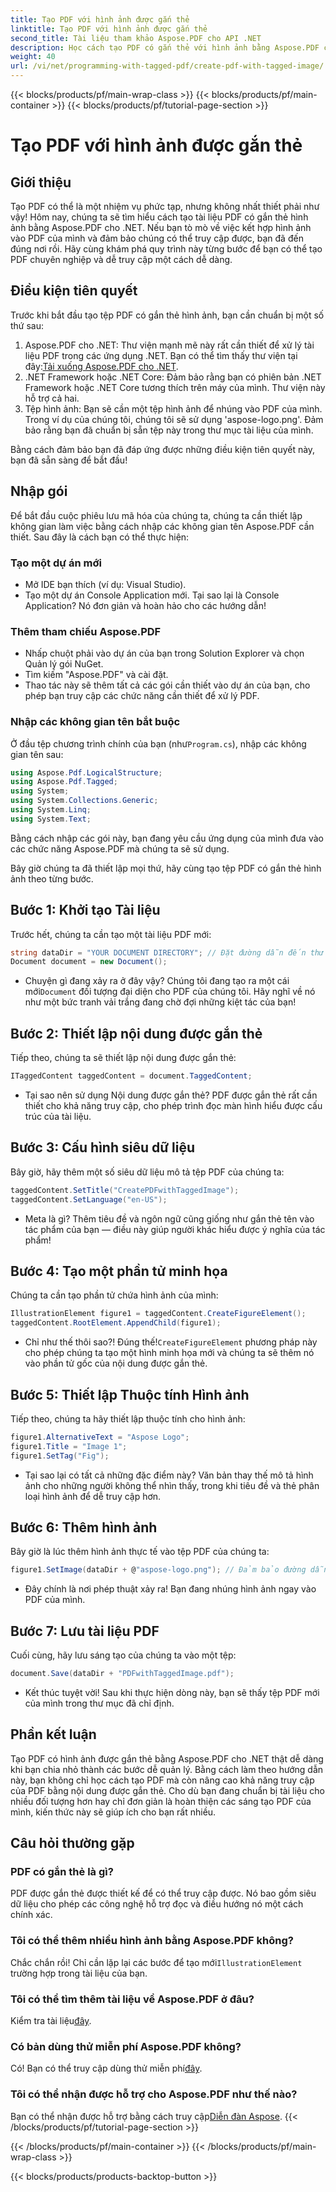 ```yaml
---
title: Tạo PDF với hình ảnh được gắn thẻ
linktitle: Tạo PDF với hình ảnh được gắn thẻ
second_title: Tài liệu tham khảo Aspose.PDF cho API .NET
description: Học cách tạo PDF có gắn thẻ với hình ảnh bằng Aspose.PDF cho .NET. Làm theo hướng dẫn từng bước của chúng tôi để tạo tài liệu dễ truy cập và chuyên nghiệp.
weight: 40
url: /vi/net/programming-with-tagged-pdf/create-pdf-with-tagged-image/
---
```


{{< blocks/products/pf/main-wrap-class >}}
{{< blocks/products/pf/main-container >}}
{{< blocks/products/pf/tutorial-page-section >}}

# Tạo PDF với hình ảnh được gắn thẻ

## Giới thiệu

Tạo PDF có thể là một nhiệm vụ phức tạp, nhưng không nhất thiết phải như vậy! Hôm nay, chúng ta sẽ tìm hiểu cách tạo tài liệu PDF có gắn thẻ hình ảnh bằng Aspose.PDF cho .NET. Nếu bạn tò mò về việc kết hợp hình ảnh vào PDF của mình và đảm bảo chúng có thể truy cập được, bạn đã đến đúng nơi rồi. Hãy cùng khám phá quy trình này từng bước để bạn có thể tạo PDF chuyên nghiệp và dễ truy cập một cách dễ dàng.

## Điều kiện tiên quyết

Trước khi bắt đầu tạo tệp PDF có gắn thẻ hình ảnh, bạn cần chuẩn bị một số thứ sau:

1. Aspose.PDF cho .NET: Thư viện mạnh mẽ này rất cần thiết để xử lý tài liệu PDF trong các ứng dụng .NET. Bạn có thể tìm thấy thư viện tại đây:[Tải xuống Aspose.PDF cho .NET](https://releases.aspose.com/pdf/net/).
2. .NET Framework hoặc .NET Core: Đảm bảo rằng bạn có phiên bản .NET Framework hoặc .NET Core tương thích trên máy của mình. Thư viện này hỗ trợ cả hai.
3. Tệp hình ảnh: Bạn sẽ cần một tệp hình ảnh để nhúng vào PDF của mình. Trong ví dụ của chúng tôi, chúng tôi sẽ sử dụng 'aspose-logo.png'. Đảm bảo rằng bạn đã chuẩn bị sẵn tệp này trong thư mục tài liệu của mình. 

Bằng cách đảm bảo bạn đã đáp ứng được những điều kiện tiên quyết này, bạn đã sẵn sàng để bắt đầu!

## Nhập gói

Để bắt đầu cuộc phiêu lưu mã hóa của chúng ta, chúng ta cần thiết lập không gian làm việc bằng cách nhập các không gian tên Aspose.PDF cần thiết. Sau đây là cách bạn có thể thực hiện:

### Tạo một dự án mới

- Mở IDE bạn thích (ví dụ: Visual Studio).
- Tạo một dự án Console Application mới. Tại sao lại là Console Application? Nó đơn giản và hoàn hảo cho các hướng dẫn!

### Thêm tham chiếu Aspose.PDF

- Nhấp chuột phải vào dự án của bạn trong Solution Explorer và chọn Quản lý gói NuGet.
- Tìm kiếm "Aspose.PDF" và cài đặt. 
- Thao tác này sẽ thêm tất cả các gói cần thiết vào dự án của bạn, cho phép bạn truy cập các chức năng cần thiết để xử lý PDF.

### Nhập các không gian tên bắt buộc

 Ở đầu tệp chương trình chính của bạn (như`Program.cs`), nhập các không gian tên sau:

```csharp
using Aspose.Pdf.LogicalStructure;
using Aspose.Pdf.Tagged;
using System;
using System.Collections.Generic;
using System.Linq;
using System.Text;
```

Bằng cách nhập các gói này, bạn đang yêu cầu ứng dụng của mình đưa vào các chức năng Aspose.PDF mà chúng ta sẽ sử dụng.

Bây giờ chúng ta đã thiết lập mọi thứ, hãy cùng tạo tệp PDF có gắn thẻ hình ảnh theo từng bước.

## Bước 1: Khởi tạo Tài liệu

Trước hết, chúng ta cần tạo một tài liệu PDF mới:

```csharp
string dataDir = "YOUR DOCUMENT DIRECTORY"; // Đặt đường dẫn đến thư mục của bạn
Document document = new Document();
```

-  Chuyện gì đang xảy ra ở đây vậy? Chúng tôi đang tạo ra một cái mới`Document` đối tượng đại diện cho PDF của chúng tôi. Hãy nghĩ về nó như một bức tranh vải trắng đang chờ đợi những kiệt tác của bạn!

## Bước 2: Thiết lập nội dung được gắn thẻ

Tiếp theo, chúng ta sẽ thiết lập nội dung được gắn thẻ:

```csharp
ITaggedContent taggedContent = document.TaggedContent;
```

- Tại sao nên sử dụng Nội dung được gắn thẻ? PDF được gắn thẻ rất cần thiết cho khả năng truy cập, cho phép trình đọc màn hình hiểu được cấu trúc của tài liệu.

## Bước 3: Cấu hình siêu dữ liệu

Bây giờ, hãy thêm một số siêu dữ liệu mô tả tệp PDF của chúng ta:

```csharp
taggedContent.SetTitle("CreatePDFwithTaggedImage");
taggedContent.SetLanguage("en-US");
```

- Meta là gì? Thêm tiêu đề và ngôn ngữ cũng giống như gắn thẻ tên vào tác phẩm của bạn — điều này giúp người khác hiểu được ý nghĩa của tác phẩm!

## Bước 4: Tạo một phần tử minh họa

Chúng ta cần tạo phần tử chứa hình ảnh của mình:

```csharp
IllustrationElement figure1 = taggedContent.CreateFigureElement();
taggedContent.RootElement.AppendChild(figure1);
```

-  Chỉ như thế thôi sao?! Đúng thế!`CreateFigureElement` phương pháp này cho phép chúng ta tạo một hình minh họa mới và chúng ta sẽ thêm nó vào phần tử gốc của nội dung được gắn thẻ.

## Bước 5: Thiết lập Thuộc tính Hình ảnh

Tiếp theo, chúng ta hãy thiết lập thuộc tính cho hình ảnh:

```csharp
figure1.AlternativeText = "Aspose Logo";
figure1.Title = "Image 1";
figure1.SetTag("Fig");
```

- Tại sao lại có tất cả những đặc điểm này? Văn bản thay thế mô tả hình ảnh cho những người không thể nhìn thấy, trong khi tiêu đề và thẻ phân loại hình ảnh để dễ truy cập hơn.

## Bước 6: Thêm hình ảnh

Bây giờ là lúc thêm hình ảnh thực tế vào tệp PDF của chúng ta:

```csharp
figure1.SetImage(dataDir + @"aspose-logo.png"); // Đảm bảo đường dẫn hình ảnh của bạn là chính xác!
```

- Đây chính là nơi phép thuật xảy ra! Bạn đang nhúng hình ảnh ngay vào PDF của mình. 

## Bước 7: Lưu tài liệu PDF

Cuối cùng, hãy lưu sáng tạo của chúng ta vào một tệp:

```csharp
document.Save(dataDir + "PDFwithTaggedImage.pdf");
```

- Kết thúc tuyệt vời! Sau khi thực hiện dòng này, bạn sẽ thấy tệp PDF mới của mình trong thư mục đã chỉ định.

## Phần kết luận

Tạo PDF có hình ảnh được gắn thẻ bằng Aspose.PDF cho .NET thật dễ dàng khi bạn chia nhỏ thành các bước dễ quản lý. Bằng cách làm theo hướng dẫn này, bạn không chỉ học cách tạo PDF mà còn nâng cao khả năng truy cập của PDF bằng nội dung được gắn thẻ. Cho dù bạn đang chuẩn bị tài liệu cho nhiều đối tượng hơn hay chỉ đơn giản là hoàn thiện các sáng tạo PDF của mình, kiến thức này sẽ giúp ích cho bạn rất nhiều.

## Câu hỏi thường gặp

### PDF có gắn thẻ là gì?
PDF được gắn thẻ được thiết kế để có thể truy cập được. Nó bao gồm siêu dữ liệu cho phép các công nghệ hỗ trợ đọc và điều hướng nó một cách chính xác.

### Tôi có thể thêm nhiều hình ảnh bằng Aspose.PDF không?
 Chắc chắn rồi! Chỉ cần lặp lại các bước để tạo mới`IllustrationElement` trường hợp trong tài liệu của bạn.

### Tôi có thể tìm thêm tài liệu về Aspose.PDF ở đâu?
 Kiểm tra tài liệu[đây](https://reference.aspose.com/pdf/net/).

### Có bản dùng thử miễn phí Aspose.PDF không?
 Có! Bạn có thể truy cập dùng thử miễn phí[đây](https://releases.aspose.com/).

### Tôi có thể nhận được hỗ trợ cho Aspose.PDF như thế nào?
 Bạn có thể nhận được hỗ trợ bằng cách truy cập[Diễn đàn Aspose](https://forum.aspose.com/c/pdf/10).
{{< /blocks/products/pf/tutorial-page-section >}}

{{< /blocks/products/pf/main-container >}}
{{< /blocks/products/pf/main-wrap-class >}}

{{< blocks/products/products-backtop-button >}}
